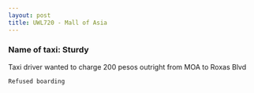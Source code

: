 ```yaml
---
layout: post
title: UWL720 - Mall of Asia
---
```


### Name of taxi: Sturdy

Taxi driver wanted to charge 200 pesos outright from MOA to Roxas Blvd

```Refused boarding```
